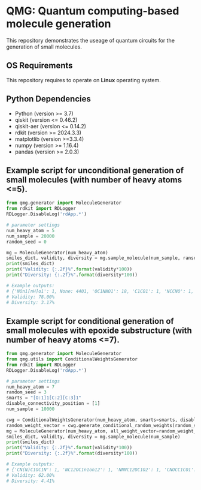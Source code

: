 # QMG: Quantum computing-based molecule generation
This repository demonstrates the useage of quantum circuits for the generation of small molecules.

## OS Requirements
This repository requires to operate on **Linux** operating system.

## Python Dependencies
* Python (version >= 3.7)
* qiskit (version <= 0.46.2)
* qiskit-aer (version <= 0.14.2)
* rdkit (version >= 2024.3.3)
* matplotlib (version >=3.3.4)
* numpy (version >= 1.16.4)
* pandas (version >= 2.0.3)

## Example script for unconditional generation of small molecules (with number of heavy atoms <=5).

```python
from qmg.generator import MoleculeGenerator
from rdkit import RDLogger
RDLogger.DisableLog('rdApp.*')

# parameter settings
num_heavy_atom = 5
num_sample = 20000
random_seed = 0

mg = MoleculeGenerator(num_heavy_atom) 
smiles_dict, validity, diversity = mg.sample_molecule(num_sample, ransom_seed)
print(smiles_dict)
print("Validity: {:.2f}%".format(validity*100))
print("Diversity: {:.2f}%".format(diversity*100))

# Example outputs:
# {'NOn1[nH]o1': 1, None: 4401, 'OC1NNO1': 18, 'C1CO1': 1, 'NCCNO': 1, 'ON1ONO1': 2, 'C#[N+][O-]': 1, 'ONN1CO1': 4, ...
# Validity: 78.00%
# Diversity: 3.17%
```


## Example script for conditional generation of small molecules with epoxide substructure (with number of heavy atoms <=7).

```python
from qmg.generator import MoleculeGenerator
from qmg.utils import ConditionalWeightsGenerator
from rdkit import RDLogger
RDLogger.DisableLog('rdApp.*')

# parameter settings
num_heavy_atom = 7
random_seed = 3
smarts = "[O:1]1[C:2][C:3]1"
disable_connectivity_position = [1]
num_sample = 10000

cwg = ConditionalWeightsGenerator(num_heavy_atom, smarts=smarts, disable_connectivity_position=disable_connectivity_position)
random_weight_vector = cwg.generate_conditional_random_weights(random_seed)
mg = MoleculeGenerator(num_heavy_atom, all_weight_vector=random_weight_vector) 
smiles_dict, validity, diversity = mg.sample_molecule(num_sample)
print(smiles_dict)
print("Validity: {:.2f}%".format(validity*100))
print("Diversity: {:.2f}%".format(diversity*100))

# Example outputs:
# {'CN(N)C1OC1N': 1, 'NC12OC1n1on12': 1, 'NNNC12OC1O2': 1, 'CNOCC1CO1': 1, 'NN(O)C1(N)CO1': 16, 'NNCCC1CO1': 1, 'NN1OC2OC21': 1, 'OC1=NC2(CO2)N1': 1,...}
# Validity: 62.00%
# Diversity: 4.41%
```